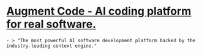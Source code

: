 # [Augment Code - AI coding platform for real software.](https://www.augmentcode.com/)
	- > "The most powerful AI software development platform backed by the industry-leading context engine."